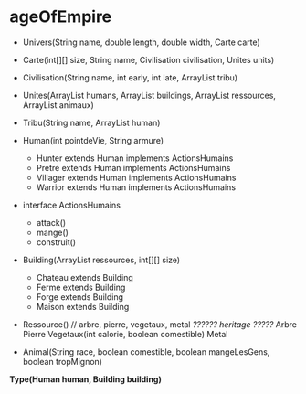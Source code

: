 # ageOfEmpire

* Univers(String name, double length, double width, Carte carte)

* Carte(int[][] size, String name, Civilisation civilisation, Unites units)

* Civilisation(String name, int early, int late, ArrayList<Tribu> tribu) 

* Unites(ArrayList<Human> humans, ArrayList<Building> buildings, ArrayList<Ressource> ressources, ArrayList<Animal> animaux) 

* Tribu(String name, ArrayList<Human> human)

* Human(int pointdeVie, String armure) 
    * Hunter extends Human implements ActionsHumains
    * Pretre extends Human implements ActionsHumains
    * Villager extends Human implements ActionsHumains
    * Warrior extends Human implements ActionsHumains

* interface ActionsHumains 
    * attack()
    * mange()
    * construit()

* Building(ArrayList<Ressource> ressources, int[][] size) 
    * Chateau extends Building 
    * Ferme extends Building
    * Forge extends Building
    * Maison extends Building
   
* Ressource() // arbre, pierre, vegetaux, metal 
   _?????? heritage ?????_
   Arbre
   Pierre
   Vegetaux(int calorie, boolean comestible)
   Metal

* Animal(String race, boolean comestible, boolean mangeLesGens, boolean tropMignon)

**Type(Human human, Building building)**



